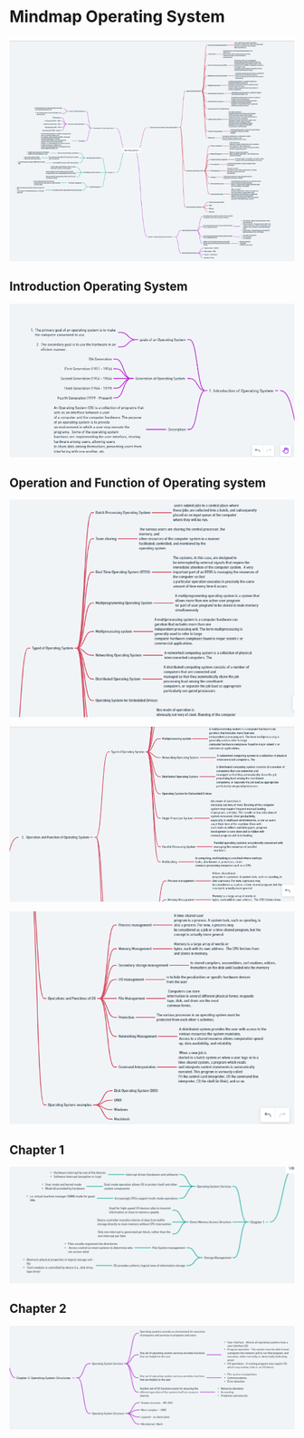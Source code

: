 # Mindmap Operating System

![alt text](https://github.com/febiana0/SysOP24-3123521013/blob/main/pic/zoom%20out%20mindmap.png?raw=true)

## Introduction Operating System

![alt text](https://github.com/febiana0/SysOP24-3123521013/blob/main/pic/Screenshot%20(58).png?raw=true)

## Operation and Function of Operating system

![alt text](https://github.com/febiana0/SysOP24-3123521013/blob/main/pic/Screenshot%20(59).png?raw=true)

![alt text](https://github.com/febiana0/SysOP24-3123521013/blob/main/pic/Screenshot%20(62).png?raw=true)

![alt text](https://github.com/febiana0/SysOP24-3123521013/blob/main/pic/Screenshot%20(63).png?raw=true)

## Chapter 1 
![alt text](https://github.com/febiana0/SysOP24-3123521013/blob/main/pic/Screenshot%20(64).png?raw=true)

## Chapter 2

![alt text](https://github.com/febiana0/SysOP24-3123521013/blob/main/pic/Screenshot%20(65).png?raw=true)



